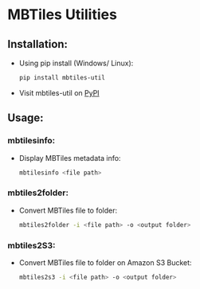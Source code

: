# MBTiles Utilities

## Installation: 
- Using pip install (Windows/ Linux):
    ``` bash 
    pip install mbtiles-util
    ```
- Visit mbtiles-util on [PyPI](https://pypi.org/project/mbtiles-util/)

## Usage:
### mbtilesinfo:
- Display MBTiles metadata info:  
    ``` bash 
    mbtilesinfo <file path>
    ```
### mbtiles2folder: 
- Convert MBTiles file to folder:  
    ``` bash 
    mbtiles2folder -i <file path> -o <output folder>
    ```
### mbtiles2S3: 
- Convert MBTiles file to folder on Amazon S3 Bucket:  
    ``` bash 
    mbtiles2s3 -i <file path> -o <output folder>
    ```
 
 